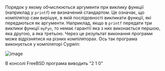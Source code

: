 Порядок у якому обчислюються аргументи при виклику функції (наприклад у `printf`) не визначений стандартом. Це означає, що компілятор сам вирішує, в якій послідовності викликати функції, які передаються як аргументи. Наприклад, якщо в `printf` передати три виклики функції `myFyn`, то немає гарантії яка з них виконається першою, яка другою, а яка третьою. Через це результат виконання програми може відрізнятися на різних компіляторах.
Ось так програма виконується у компіляторі Cygwin:

![image](https://github.com/user-attachments/assets/287d6760-2cd6-4f50-978b-a09b8873e43d)

В консолі FreeBSD програма виводить "2 1 0"
